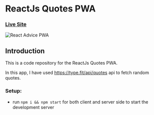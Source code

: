 # ReactJs Quotes PWA

### [Live Site](https://quotes.azeemansari.in/)

![React Advice PWA](https://i.ibb.co/KhCHwZ9/Quotes.jpg)

## Introduction
This is a code repository for the ReactJs Quotes PWA.

In this app, I have used https://type.fit/api/quotes api to fetch random quotes. 

### Setup:
- run ```npm i && npm start``` for both client and server side to start the development server
